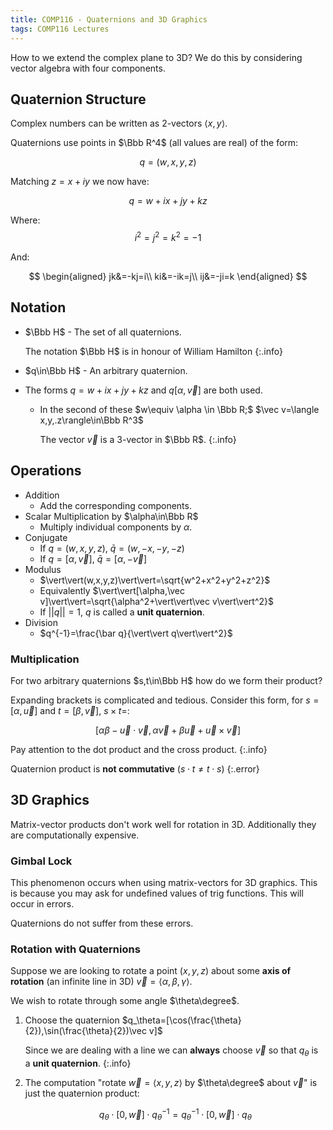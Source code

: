 ```yaml
---
title: COMP116 - Quaternions and 3D Graphics
tags: COMP116 Lectures
---
```

How to we extend the complex plane to 3D? We do this by considering vector algebra with four components.

## Quaternion Structure
Complex numbers can be written as 2-vectors $\langle x,y\rangle$.

Quaternions use points in $\Bbb R^4$ (all values are real) of the form:

$$q=(w,x,y,z)$$

Matching $z=x+iy$ we now have:

$$q=w+ix+jy+kz$$

Where:
$$
i^2=j^2=k^2=-1
$$

And:

$$
\begin{aligned}
jk&=-kj=i\\
ki&=-ik=j\\
ij&=-ji=k
\end{aligned}
$$

## Notation

* $\Bbb H$ - The set of all quaternions.

	The notation $\Bbb H$ is in honour of William Hamilton
	{:.info}
* $q\in\Bbb H$ - An arbitrary quaternion.
* The forms $q=w+ix+jy+kz$ and $q[\alpha,\vec v]$ are both used.
	*	In the second of these $w\equiv \alpha \in \Bbb R;$ $\vec v=\langle x,y,.z\rangle\in\Bbb R^3$
	
		The vector $\vec v$ is a 3-vector in $\Bbb R$.
		{:.info}

## Operations

* Addition
	* Add the corresponding components.
* Scalar Multiplication by $\alpha\in\Bbb R$
	* Multiply individual components by $\alpha$.
* Conjugate
	* If $q=(w,x,y,z)$, $\bar q=(w,-x,-y,-z)$
	* If $q=[\alpha,\vec v]$, $\bar q=[\alpha,-\vec v]$
* Modulus
	* $\vert\vert(w,x,y,z)\vert\vert=\sqrt{w^2+x^2+y^2+z^2}$
	* Equivalently $\vert\vert[\alpha,\vec v]\vert\vert=\sqrt{\alpha^2+\vert\vert\vec v\vert\vert^2}$
	* If $\vert\vert q\vert\vert=1$, $q$ is called a **unit quaternion**.
* Division
	* $q^{-1}=\frac{\bar q}{\vert\vert q\vert\vert^2}$
	
### Multiplication
For two arbitrary quaternions $s,t\in\Bbb H$ how do we form their product?

Expanding brackets is complicated and tedious. Consider this form, for $s=[\alpha,\vec u]$ and $t=[\beta,\vec v]$, $s\times t=$:

$$[\alpha\beta-\vec u\cdot\vec v,\alpha\vec v+\beta\vec u+\vec u\times\vec v]$$

Pay attention to the dot product and the cross product.
{:.info}

Quaternion product is **not commutative** ($s\cdot t\neq t\cdot s$)
{:.error}

## 3D Graphics
Matrix-vector products don't work well for rotation in 3D. Additionally they are computationally expensive.

### Gimbal Lock
This phenomenon occurs when using matrix-vectors for 3D graphics. This is because you may ask for undefined values of trig functions. This will occur in errors.

Quaternions do not suffer from these errors.

### Rotation with Quaternions
Suppose we are looking to rotate a point $(x,y,z)$ about some **axis of rotation** (an infinite line in 3D) $\vec v=\langle \alpha,\beta,\gamma\rangle$.

We wish to rotate through some angle $\theta\degree$.

1. Choose the quaternion $q_\theta=[\cos(\frac{\theta}{2}),\sin(\frac{\theta}{2})\vec v]$

	Since we are dealing with a line we can **always** choose $\vec v$ so that $q_\theta$ is a **unit quaternion**.
	{:.info}
1. The computation "rotate $\vec w=\langle x,y,z\rangle$ by $\theta\degree$ about $\vec v$" is just the quaternion product:

	$$q_\theta\cdot[0,\vec w]\cdot q_\theta^{-1}=q_\theta^{-1}\cdot[0,\vec w]\cdot q_\theta$$